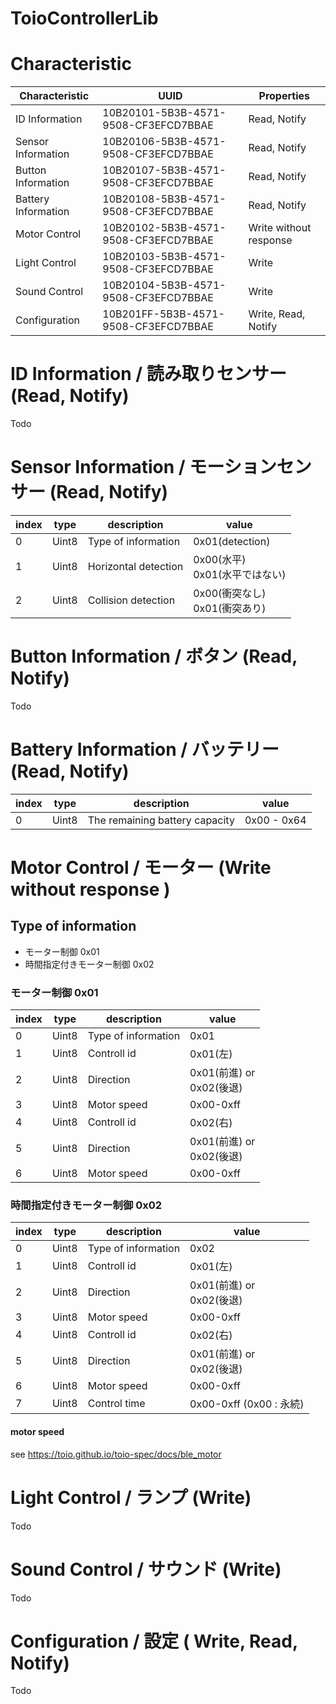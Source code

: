 # ToioControllerLib



# Characteristic

| Characteristic | UUID | Properties |
| --- | --- |--- |
| ID Information| 10B20101-5B3B-4571-9508-CF3EFCD7BBAE | Read, Notify | 
| Sensor Information | 10B20106-5B3B-4571-9508-CF3EFCD7BBAE | Read, Notify | 
| Button Information | 10B20107-5B3B-4571-9508-CF3EFCD7BBAE| Read, Notify | 
| Battery Information | 10B20108-5B3B-4571-9508-CF3EFCD7BBAE | Read, Notify | 
| Motor Control | 10B20102-5B3B-4571-9508-CF3EFCD7BBAE | 	Write without response | 
| Light Control | 10B20103-5B3B-4571-9508-CF3EFCD7BBAE | Write | 
| Sound Control | 10B20104-5B3B-4571-9508-CF3EFCD7BBAE | Write| 
| Configuration | 10B201FF-5B3B-4571-9508-CF3EFCD7BBAE | Write, Read, Notify| 



# ID Information / 読み取りセンサー (Read, Notify)

Todo

# Sensor Information / モーションセンサー (Read, Notify)

| index | type | description | value |
| --- | --- |--- |--- |
| 0 | Uint8 | Type of information | 0x01(detection) |
| 1 | Uint8 | Horizontal detection | 0x00(水平)<br> 0x01(水平ではない) |
| 2 | Uint8 | Collision detection | 0x00(衝突なし)<br> 0x01(衝突あり) |

# Button Information / ボタン (Read, Notify)

Todo

# Battery Information / バッテリー(Read, Notify)

| index | type | description | value |
| --- | --- |--- |--- |
| 0 | Uint8 | The remaining battery capacity | 0x00 - 0x64  |


# Motor Control / モーター (Write without response )

## Type of information

- モーター制御 0x01 
- 時間指定付きモーター制御 0x02

### モーター制御 0x01 

| index | type | description | value |
| --- | --- |--- |--- |
| 0 | Uint8 | Type of information | 0x01|
| 1 | Uint8 | Controll id | 0x01(左) |
| 2 | Uint8 | Direction | 0x01(前進) or <br> 0x02(後退) |
| 3 | Uint8 | Motor speed | 0x00-0xff |
| 4 | Uint8 | Controll id | 0x02(右) |
| 5 | Uint8 | Direction | 0x01(前進) or <br> 0x02(後退) |
| 6 | Uint8 | Motor speed | 0x00-0xff |


### 時間指定付きモーター制御 0x02


| index | type | description | value |
| --- | --- |--- |--- |
| 0 | Uint8 | Type of information | 0x02|
| 1 | Uint8 | Controll id | 0x01(左) |
| 2 | Uint8 | Direction | 0x01(前進) or <br> 0x02(後退) |
| 3 | Uint8 | Motor speed | 0x00-0xff |
| 4 | Uint8 | Controll id | 0x02(右) |
| 5 | Uint8 | Direction | 0x01(前進) or <br> 0x02(後退) |
| 6 | Uint8 | Motor speed | 0x00-0xff |
| 7 | Uint8 | Control time | 0x00-0xff (0x00 : 永続)|

#### motor speed

see https://toio.github.io/toio-spec/docs/ble_motor



# Light Control / ランプ (Write)

Todo

# Sound Control / サウンド (Write)

Todo

# Configuration / 設定 ( Write, Read, Notify)

Todo
